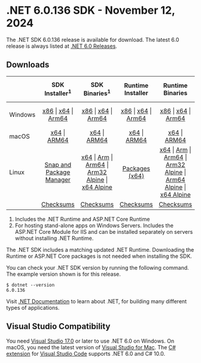 # .NET 6.0.136 SDK - November 12, 2024

The .NET SDK 6.0.136 release is available for download. The latest 6.0 release is always listed at [.NET 6.0 Releases](../README.md).

## Downloads

|           | SDK Installer<sup>1</sup>                        | SDK Binaries<sup>1</sup>                 | Runtime Installer                                        | Runtime Binaries                                 | ASP.NET Core Runtime           |Windows Desktop Runtime          |
| --------- | :------------------------------------------:     | :----------------------:                 | :---------------------------:                            | :-------------------------:                      | :-----------------:            | :-----------------:            |
| Windows   | [x86][dotnet-sdk-win-x86.exe] \| [x64][dotnet-sdk-win-x64.exe] \| [Arm64][dotnet-sdk-win-arm64.exe] | [x86][dotnet-sdk-win-x86.zip] \| [x64][dotnet-sdk-win-x64.zip] \|  [Arm64][dotnet-sdk-win-arm64.zip] | [x86][dotnet-runtime-win-x86.exe] \| [x64][dotnet-runtime-win-x64.exe] \| [Arm64][dotnet-runtime-win-arm64.exe] | [x86][dotnet-runtime-win-x86.zip] \| [x64][dotnet-runtime-win-x64.zip] \| [Arm64][dotnet-runtime-win-arm64.zip] | [x86][aspnetcore-runtime-win-x86.exe] \| [x64][aspnetcore-runtime-win-x64.exe] \|<br/> [Hosting Bundle][dotnet-hosting-win.exe]<sup>2</sup> | [x86][windowsdesktop-runtime-win-x86.exe] \| [x64][windowsdesktop-runtime-win-x64.exe] \| [Arm64][windowsdesktop-runtime-win-arm64.exe] |
| macOS     | [x64][dotnet-sdk-osx-x64.pkg] \| [ARM64][dotnet-sdk-osx-arm64.pkg] | [x64][dotnet-sdk-osx-x64.tar.gz] \| [ARM64][dotnet-sdk-osx-arm64.tar.gz]  | [x64][dotnet-runtime-osx-x64.pkg] \| [ARM64][dotnet-runtime-osx-arm64.pkg] | [x64][dotnet-runtime-osx-x64.tar.gz] \| [ARM64][dotnet-runtime-osx-arm64.tar.gz]| [x64][aspnetcore-runtime-osx-x64.tar.gz] \| [ARM64][aspnetcore-runtime-osx-arm64.tar.gz] | - |<sup>1</sup>
| Linux     |  [Snap and Package Manager](../install-linux.md)  | [x64][dotnet-sdk-linux-x64.tar.gz] \| [Arm][dotnet-sdk-linux-arm.tar.gz]  \| [Arm64][dotnet-sdk-linux-arm64.tar.gz] \| [Arm32 Alpine][dotnet-sdk-linux-musl-arm.tar.gz]  \| [x64 Alpine][dotnet-sdk-linux-musl-x64.tar.gz] | [Packages (x64)][linux-packages] | [x64][dotnet-runtime-linux-x64.tar.gz] \| [Arm][dotnet-runtime-linux-arm.tar.gz] \| [Arm64][dotnet-runtime-linux-arm64.tar.gz] \| [Arm32 Alpine][dotnet-runtime-linux-musl-arm.tar.gz] \| [Arm64 Alpine][dotnet-runtime-linux-musl-arm64.tar.gz] \| [x64 Alpine][dotnet-runtime-linux-musl-x64.tar.gz]  | [x64][aspnetcore-runtime-linux-x64.tar.gz]<sup>1</sup>  \| [Arm][aspnetcore-runtime-linux-arm.tar.gz]<sup>1</sup> \| [Arm64][aspnetcore-runtime-linux-arm64.tar.gz]<sup>1</sup> \| [x64 Alpine][aspnetcore-runtime-linux-musl-x64.tar.gz] | - | <sup>1</sup> |
|  | [Checksums][checksums-sdk]                             | [Checksums][checksums-sdk]                                      | [Checksums][checksums-runtime]                             | [Checksums][checksums-runtime]  | [Checksums][checksums-runtime]  | [Checksums][checksums-runtime]

1. Includes the .NET Runtime and ASP.NET Core Runtime
2. For hosting stand-alone apps on Windows Servers. Includes the ASP.NET Core Module for IIS and can be installed separately on servers without installing .NET Runtime.

The .NET SDK includes a matching updated .NET Runtime. Downloading the Runtime or ASP.NET Core packages is not needed when installing the SDK.

You can check your .NET SDK version by running the following command. The example version shown is for this release.

```console
$ dotnet --version
6.0.136
```

Visit [.NET Documentation](https://learn.microsoft.com/dotnet/core/) to learn about .NET, for building many different types of applications.

## Visual Studio Compatibility

You need [Visual Studio 17.0](https://visualstudio.microsoft.com) or later to use .NET 6.0 on Windows. On macOS, you need the latest version of [Visual Studio for Mac](https://visualstudio.microsoft.com/vs/mac/). The [C# extension](https://code.visualstudio.com/docs/languages/dotnet) for [Visual Studio Code](https://code.visualstudio.com/) supports .NET 6.0 and C# 10.0.

[blob-runtime]: https://dotnetcli.blob.core.windows.net/dotnet/Runtime/
[blob-sdk]: https://dotnetcli.blob.core.windows.net/dotnet/Sdk/
[release-notes]: 6.0.136.md

[checksums-runtime]: https://dotnetcli.blob.core.windows.net/dotnet/checksums/6.0.36-sha.txt
[checksums-sdk]: https://dotnetcli.blob.core.windows.net/dotnet/checksums/6.0.36-sha.txt

[linux-install]: https://learn.microsoft.com/dotnet/core/install/linux

[dotnet-blog]:  https://devblogs.microsoft.com/dotnet/May-2024-updates/
[aspnet-blog]: https://devblogs.microsoft.com/dotnet/announcing-asp-net-core-in-net-6/
[maui-blog]: https://devblogs.microsoft.com/dotnet/update-on-dotnet-maui/
[linux-packages]: ../install-linux.md



[//]: # ( Runtime 6.0.36)
[dotnet-runtime-linux-arm.tar.gz]: https://download.visualstudio.microsoft.com/download/pr/bab6b400-38f6-485a-8ca2-a2039d7b699a/87ae685d9df812b27be2af8b05ae27eb/dotnet-runtime-6.0.36-linux-arm.tar.gz
[dotnet-runtime-linux-arm64.tar.gz]: https://download.visualstudio.microsoft.com/download/pr/5aa79fd1-fac6-445f-9e68-003a0d368656/f21c1d45e64633019645d164cc53cf5b/dotnet-runtime-6.0.36-linux-arm64.tar.gz
[dotnet-runtime-linux-musl-arm.tar.gz]: https://download.visualstudio.microsoft.com/download/pr/1befe57f-0495-47e1-b6d0-810c47dbd777/c15062a1d53a086e49994356647f99f0/dotnet-runtime-6.0.36-linux-musl-arm.tar.gz
[dotnet-runtime-linux-musl-arm64.tar.gz]: https://download.visualstudio.microsoft.com/download/pr/b03f2676-0841-4585-b18a-73c763ea6e08/f392aa52226cb0de2f5e2402af0b5a70/dotnet-runtime-6.0.36-linux-musl-arm64.tar.gz
[dotnet-runtime-linux-musl-x64.tar.gz]: https://download.visualstudio.microsoft.com/download/pr/9509eac8-2788-4fee-912c-edbcc9a87c40/e8073d775d1c6be5006aeba81b024b18/dotnet-runtime-6.0.36-linux-musl-x64.tar.gz
[dotnet-runtime-linux-x64.tar.gz]: https://download.visualstudio.microsoft.com/download/pr/d0d7fabb-4221-441a-84ae-e94f59c8ab42/a7cd6251bd8ce5fac4baa1c057e4c5ed/dotnet-runtime-6.0.36-linux-x64.tar.gz
[dotnet-runtime-osx-arm64.pkg]: https://download.visualstudio.microsoft.com/download/pr/2258b557-814b-4a44-a7bd-5ac2209aba85/13eb109a5c46211b816ea950c91cee0c/dotnet-runtime-6.0.36-osx-arm64.pkg
[dotnet-runtime-osx-arm64.tar.gz]: https://download.visualstudio.microsoft.com/download/pr/fa2cef0a-6107-4aeb-9a45-a06a0329d56c/b9d386983e3f1d7570026645d9b7158a/dotnet-runtime-6.0.36-osx-arm64.tar.gz
[dotnet-runtime-osx-x64.pkg]: https://download.visualstudio.microsoft.com/download/pr/80c09607-a1af-45ff-827f-a2acaeaa576c/efc68fc7b22ea9289e5a5764050ae79a/dotnet-runtime-6.0.36-osx-x64.pkg
[dotnet-runtime-osx-x64.tar.gz]: https://download.visualstudio.microsoft.com/download/pr/4aab6108-c6f0-4b7a-b1b0-37f6b0fa621c/122b1b42895150267dbba61df69a2455/dotnet-runtime-6.0.36-osx-x64.tar.gz
[dotnet-runtime-win-arm64.exe]: https://download.visualstudio.microsoft.com/download/pr/4ed65c50-4ef3-4c90-890b-b229ff8a4ed5/b138c1201dca5b9c837488acf064a1c6/dotnet-runtime-6.0.36-win-arm64.exe
[dotnet-runtime-win-arm64.zip]: https://download.visualstudio.microsoft.com/download/pr/ae19a108-3cbc-4ca0-a4b8-c150aa1f12bc/b1f69657a656d18b3394802d439944d2/dotnet-runtime-6.0.36-win-arm64.zip
[dotnet-runtime-win-x64.exe]: https://download.visualstudio.microsoft.com/download/pr/1a5fc50a-9222-4f33-8f73-3c78485a55c7/1cb55899b68fcb9d98d206ba56f28b66/dotnet-runtime-6.0.36-win-x64.exe
[dotnet-runtime-win-x64.zip]: https://download.visualstudio.microsoft.com/download/pr/268f4e36-89a9-42bb-905e-777014173306/061b9dfad5c34f7d262ea82c20396b7f/dotnet-runtime-6.0.36-win-x64.zip
[dotnet-runtime-win-x86.exe]: https://download.visualstudio.microsoft.com/download/pr/727d79cb-6a4c-4a6b-bd9e-af99ad62de0b/5cd3550f1589a2f1b3a240c745dd1023/dotnet-runtime-6.0.36-win-x86.exe
[dotnet-runtime-win-x86.zip]: https://download.visualstudio.microsoft.com/download/pr/0cc3f564-be24-4a10-8071-786859e768f9/8d5dd547565a37e93dee27f741c0c847/dotnet-runtime-6.0.36-win-x86.zip

[//]: # ( WindowsDesktop 6.0.36)
[windowsdesktop-runtime-win-arm64.exe]: https://download.visualstudio.microsoft.com/download/pr/77154c66-aae2-4695-94d3-db0f82305ff9/5b3684e1750b2a7a73f7b6db93f813b2/windowsdesktop-runtime-6.0.36-win-arm64.exe
[windowsdesktop-runtime-win-arm64.zip]: https://download.visualstudio.microsoft.com/download/pr/611e596c-63ca-47ad-9868-f9447a229e40/59f71489d995dbc966febdc9e3f74144/windowsdesktop-runtime-6.0.36-win-arm64.zip
[windowsdesktop-runtime-win-x64.exe]: https://download.visualstudio.microsoft.com/download/pr/f6b6c5dc-e02d-4738-9559-296e938dabcb/b66d365729359df8e8ea131197715076/windowsdesktop-runtime-6.0.36-win-x64.exe
[windowsdesktop-runtime-win-x64.zip]: https://download.visualstudio.microsoft.com/download/pr/c9af87fe-bd4f-4079-8dc0-a3ee8656a0a8/61ab5ad679746692abfce7719ae150e3/windowsdesktop-runtime-6.0.36-win-x64.zip
[windowsdesktop-runtime-win-x86.exe]: https://download.visualstudio.microsoft.com/download/pr/cdc314df-4a4c-4709-868d-b974f336f77f/acd5ab7637e456c8a3aa667661324f6d/windowsdesktop-runtime-6.0.36-win-x86.exe
[windowsdesktop-runtime-win-x86.zip]: https://download.visualstudio.microsoft.com/download/pr/0aeb9647-4143-48b4-8d8c-3f85381401ee/7ecf1430c34229d9765b33dc72bc82e4/windowsdesktop-runtime-6.0.36-win-x86.zip

[//]: # ( ASP 6.0.36)
[aspnetcore-runtime-linux-arm.tar.gz]: https://download.visualstudio.microsoft.com/download/pr/5a1d54ad-f01e-4407-a413-493a5e81f802/9773a2ed4499d6d8c2a89714aa3d9c4c/aspnetcore-runtime-6.0.36-linux-arm.tar.gz
[aspnetcore-runtime-linux-arm64.tar.gz]: https://download.visualstudio.microsoft.com/download/pr/19bb2019-9acc-4c85-a397-5c84aad3e79e/094076519c27db7d2619aee8744c9eaf/aspnetcore-runtime-6.0.36-linux-arm64.tar.gz
[aspnetcore-runtime-linux-musl-arm.tar.gz]: https://download.visualstudio.microsoft.com/download/pr/e2fbcaba-7da0-4d87-bb1b-0b78e53a9d86/9c695640f542279269b0ddf23c27060e/aspnetcore-runtime-6.0.36-linux-musl-arm.tar.gz
[aspnetcore-runtime-linux-musl-arm64.tar.gz]: https://download.visualstudio.microsoft.com/download/pr/52842791-2dea-4278-86c7-4f1d4a45c0e0/87ef463f7e608b9d239066f02d09098f/aspnetcore-runtime-6.0.36-linux-musl-arm64.tar.gz
[aspnetcore-runtime-linux-musl-x64.tar.gz]: https://download.visualstudio.microsoft.com/download/pr/2fc024a5-bb7a-4860-a38a-89248a6466f2/95ce83467434e681a3bd771052ffbb91/aspnetcore-runtime-6.0.36-linux-musl-x64.tar.gz
[aspnetcore-runtime-linux-x64.tar.gz]: https://download.visualstudio.microsoft.com/download/pr/6f4d628c-903a-4c54-8e78-584ac3fad3e9/35c386c099e48775ba50df7bb3dfd93a/aspnetcore-runtime-6.0.36-linux-x64.tar.gz
[aspnetcore-runtime-osx-arm64.tar.gz]: https://download.visualstudio.microsoft.com/download/pr/2271afcd-e427-478e-af95-bea3ef119bbb/4a4d713978ad045bca1ff93eb661611f/aspnetcore-runtime-6.0.36-osx-arm64.tar.gz
[aspnetcore-runtime-osx-x64.tar.gz]: https://download.visualstudio.microsoft.com/download/pr/daee4540-b60b-478e-8ffc-37c8798ed6bb/85267ac81195d92e6f1045e84e8a3baa/aspnetcore-runtime-6.0.36-osx-x64.tar.gz
[aspnetcore-runtime-win-arm64.zip]: https://download.visualstudio.microsoft.com/download/pr/f96d692b-fec8-4dfd-8f8c-7721e070469d/7c58650eb778b957c21e9520360ba88b/aspnetcore-runtime-6.0.36-win-arm64.zip
[aspnetcore-runtime-win-x64.exe]: https://download.visualstudio.microsoft.com/download/pr/0f0ea01c-ef7c-4493-8960-d1e9269b718b/3f95c5bd383be65c2c3384e9fa984078/aspnetcore-runtime-6.0.36-win-x64.exe
[aspnetcore-runtime-win-x64.zip]: https://download.visualstudio.microsoft.com/download/pr/7887ade5-0f62-4bed-9d5c-f0e3b109b709/33fb9df0a230e8b3c74394580de26b2b/aspnetcore-runtime-6.0.36-win-x64.zip
[aspnetcore-runtime-win-x86.exe]: https://download.visualstudio.microsoft.com/download/pr/8cfa7f46-88f2-4521-a2d8-59b827420344/447de18a48115ac0fe6f381f0528e7a5/aspnetcore-runtime-6.0.36-win-x86.exe
[aspnetcore-runtime-win-x86.zip]: https://download.visualstudio.microsoft.com/download/pr/9bea7e5e-e799-45cc-90b6-fdff513d0833/f4048b2a72b59e145b97ed7a363366c7/aspnetcore-runtime-6.0.36-win-x86.zip
[dotnet-hosting-win.exe]: https://download.visualstudio.microsoft.com/download/pr/9b8253ef-554d-4636-b708-e154c0199ce5/f3673dd1f2dc80e5b0505cbd2d4bd5d2/dotnet-hosting-6.0.36-win.exe


[//]: # ( SDK 6.0.136)
[dotnet-sdk-linux-arm.tar.gz]: https://download.visualstudio.microsoft.com/download/pr/6e0841de-3911-402e-8340-171026626dc9/8655b8901d68e0e961c8d8fcc470b08c/dotnet-sdk-6.0.136-linux-arm.tar.gz
[dotnet-sdk-linux-arm64.tar.gz]: https://download.visualstudio.microsoft.com/download/pr/4f4db241-7548-48a8-b28c-bcc18a257518/4e183425102461b9a6749ae2dc3626b1/dotnet-sdk-6.0.136-linux-arm64.tar.gz
[dotnet-sdk-linux-musl-arm.tar.gz]: https://download.visualstudio.microsoft.com/download/pr/de3eef37-e90f-4b30-90f7-5769834ceed3/b122c8eaf09a128299c8a7ea0c2dbe55/dotnet-sdk-6.0.136-linux-musl-arm.tar.gz
[dotnet-sdk-linux-musl-arm64.tar.gz]: https://download.visualstudio.microsoft.com/download/pr/dc0bc4ec-c584-46cc-8f35-a1868f71b0dc/3271ad62955e098403bf5494e606c712/dotnet-sdk-6.0.136-linux-musl-arm64.tar.gz
[dotnet-sdk-linux-musl-x64.tar.gz]: https://download.visualstudio.microsoft.com/download/pr/93d00c94-9563-4e96-958e-2c0fef32ba85/7e74e55e727fffd5df6af22bf9050e41/dotnet-sdk-6.0.136-linux-musl-x64.tar.gz
[dotnet-sdk-linux-x64.tar.gz]: https://download.visualstudio.microsoft.com/download/pr/1a13a47c-87b6-4a2f-a91e-b74e6a6edddd/c046ae1b8352733c5184797cbf8a3739/dotnet-sdk-6.0.136-linux-x64.tar.gz
[dotnet-sdk-osx-arm64.pkg]: https://download.visualstudio.microsoft.com/download/pr/19a332f7-1f0c-45b1-9746-07b667771dda/042cd500a5049603ab0b448bc5ab1a19/dotnet-sdk-6.0.136-osx-arm64.pkg
[dotnet-sdk-osx-arm64.tar.gz]: https://download.visualstudio.microsoft.com/download/pr/86c26bfd-913d-4ab0-a2ab-ac71689fe7cb/f3fe4760bed2f23ca640bdb6d91a634f/dotnet-sdk-6.0.136-osx-arm64.tar.gz
[dotnet-sdk-osx-x64.pkg]: https://download.visualstudio.microsoft.com/download/pr/3d9cffe2-e922-4c27-85e5-4ec4b51927b1/c81551c35150d0424dcfcf05a729bade/dotnet-sdk-6.0.136-osx-x64.pkg
[dotnet-sdk-osx-x64.tar.gz]: https://download.visualstudio.microsoft.com/download/pr/ff5a3bd6-c252-48d9-b5d4-184ab0e7f1fb/d62375e8ca68b829724f04809951a478/dotnet-sdk-6.0.136-osx-x64.tar.gz
[dotnet-sdk-win-arm64.exe]: https://download.visualstudio.microsoft.com/download/pr/943bfabc-ca8e-44ec-a08e-395ef1639c45/4524cc7c3fc5e6a2c623c9619f552a72/dotnet-sdk-6.0.136-win-arm64.exe
[dotnet-sdk-win-arm64.zip]: https://download.visualstudio.microsoft.com/download/pr/a75faad6-8406-4f1e-bd5e-eb00066fa3d9/235daaf0c9635aaebb55fef73bff2bf2/dotnet-sdk-6.0.136-win-arm64.zip
[dotnet-sdk-win-x64.exe]: https://download.visualstudio.microsoft.com/download/pr/367969c6-008e-4faf-9ff5-7beef2571333/8d9fe1ce7c44e73f1a49b79dc35aef3c/dotnet-sdk-6.0.136-win-x64.exe
[dotnet-sdk-win-x64.zip]: https://download.visualstudio.microsoft.com/download/pr/4dd4c31d-d00b-46ad-96de-d8c80e9cd7e5/c9c935df4c60f8ae923746e16cc7b4a7/dotnet-sdk-6.0.136-win-x64.zip
[dotnet-sdk-win-x86.exe]: https://download.visualstudio.microsoft.com/download/pr/bf5caf3d-95fe-416a-92d9-4b7ff8088b27/70cc8c52213e66513c0665f6e2dcad2e/dotnet-sdk-6.0.136-win-x86.exe
[dotnet-sdk-win-x86.zip]: https://download.visualstudio.microsoft.com/download/pr/dede4f0c-690a-4ca0-8895-df6ef4d52df7/0f709d1ebca1d194fef88a4edb2c3934/dotnet-sdk-6.0.136-win-x86.zip

